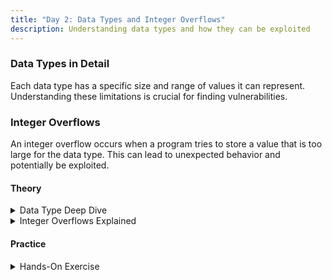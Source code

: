 ```yaml
---
title: "Day 2: Data Types and Integer Overflows"
description: Understanding data types and how they can be exploited
---
```


### Data Types in Detail

Each data type has a specific size and range of values it can represent. Understanding these limitations is crucial for finding vulnerabilities.

### Integer Overflows

An integer overflow occurs when a program tries to store a value that is too large for the data type. This can lead to unexpected behavior and potentially be exploited.

#### Theory

<details>
<summary>Data Type Deep Dive</summary>

> Objective: Understand the limitations of different data types.

> > Data Types in C: [Read Here](https://www.geeksforgeeks.org/data-types-in-c/)

</details>

<details>
<summary>Integer Overflows Explained</summary>

> Objective: Learn how integer overflows occur and how they can be exploited.

> > Integer Overflow Vulnerabilities: [Read Here](https://www.comparitech.com/blog/information-security/integer-overflow-attack/)

</details>

#### Practice

<details>
<summary>Hands-On Exercise</summary>

> > **Experiment with integer overflows:** Write a C program that intentionally causes an integer overflow and observe the results.
> > **Research real-world examples:** Find examples of vulnerabilities caused by integer overflows.
</details>